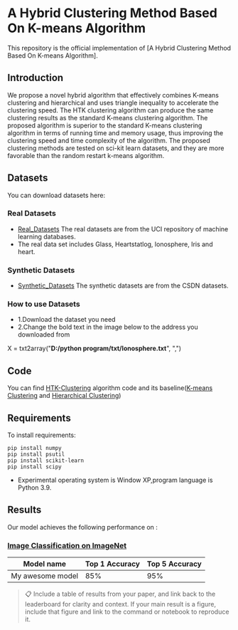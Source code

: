# A Hybrid Clustering Method Based On K-means Algorithm

This repository is the official implementation of [A Hybrid Clustering Method Based On K-means Algorithm]. 


## Introduction

We propose a novel hybrid algorithm that effectively combines K-means clustering and hierarchical and uses triangle inequality to accelerate the clustering speed. The HTK clustering algorithm can produce the same clustering results as the standard K-means clustering algorithm. The proposed algorithm is superior to the standard K-means clustering algorithm in terms of running time and memory usage, thus improving the clustering speed and time complexity of the algorithm. The proposed clustering methods are tested on sci-kit learn datasets, and they are more favorable than the random restart k-means algorithm.


## Datasets
You can download datasets here:


### Real Datasets
- [Real_Datasets](https://github.com/Chw000/A-Hybrid-Clustering-Method-Based-On-K-means-Algorithm/tree/main/Datasets/Real_Datasets) The real datasets are from the UCI repository of machine learning databases.
- The real data set includes Glass, Heartstatlog, lonosphere, Iris and heart.


### Synthetic Datasets
- [Synthetic_Datasets](https://github.com/Chw000/A-Hybrid-Clustering-Method-Based-On-K-means-Algorithm/tree/main/Datasets/Synthetic_Datasets) The synthetic datasets are from the CSDN datasets.


### How to use Datasets
- 1.Download the dataset you need
- 2.Change the bold text in the image below to the address you downloaded from

X = txt2array("**D:/python program/txt/Ionosphere.txt**", ",")



## Code
You can find [HTK-Clustering](https://github.com/Chw000/A-Hybrid-Clustering-Method-Based-On-K-means-Algorithm/blob/main/Code/HTK_Clustering.py) algorithm code and its baseline([K-means Clustering](https://github.com/Chw000/A-Hybrid-Clustering-Method-Based-On-K-means-Algorithm/blob/main/Code/K-means.py) and [Hierarchical Clustering](https://github.com/Chw000/A-Hybrid-Clustering-Method-Based-On-K-means-Algorithm/blob/main/Code/Hierarchical.py))


## Requirements

To install requirements:

```setup
pip install numpy
pip install psutil
pip install scikit-learn
pip install scipy
```
- Experimental operating system is Window XP,program language is Python 3.9.

## Results

Our model achieves the following performance on :

### [Image Classification on ImageNet](https://paperswithcode.com/sota/image-classification-on-imagenet)

| Model name         | Top 1 Accuracy  | Top 5 Accuracy |
| ------------------ |---------------- | -------------- |
| My awesome model   |     85%         |      95%       |

>📋  Include a table of results from your paper, and link back to the leaderboard for clarity and context. If your main result is a figure, include that figure and link to the command or notebook to reproduce it. 

